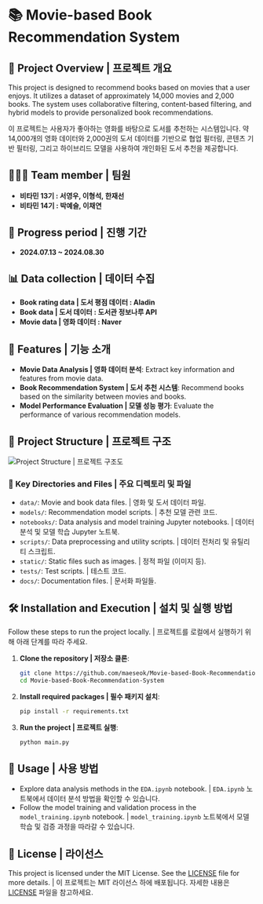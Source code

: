 # 📚 Movie-based Book Recommendation System

## 🌟 Project Overview | 프로젝트 개요
This project is designed to recommend books based on movies that a user enjoys. It utilizes a dataset of approximately 14,000 movies and 2,000 books. The system uses collaborative filtering, content-based filtering, and hybrid models to provide personalized book recommendations.

이 프로젝트는 사용자가 좋아하는 영화를 바탕으로 도서를 추천하는 시스템입니다. 약 14,000개의 영화 데이터와 2,000권의 도서 데이터를 기반으로 협업 필터링, 콘텐츠 기반 필터링, 그리고 하이브리드 모델을 사용하여 개인화된 도서 추천을 제공합니다.


## 🧑‍🤝‍🧑 **Team member | 팀원**
- **비타민 13기 : 서영우, 이형석, 한재선**
- **비타민 14기 : 박예슬, 이채연**

## 📅 **Progress period | 진행 기간**
- **2024.07.13 ~ 2024.08.30**

## 📊 Data collection | 데이터 수집
- **Book rating data | 도서 평점 데이터 : Aladin**
- **Book data | 도서 데이터 : 도서관 정보나루 API**
- **Movie data | 영화 데이터 : Naver** 
## 🚀 Features | 기능 소개
- **Movie Data Analysis | 영화 데이터 분석**: Extract key information and features from movie data.
- **Book Recommendation System | 도서 추천 시스템**: Recommend books based on the similarity between movies and books.
- **Model Performance Evaluation | 모델 성능 평가**: Evaluate the performance of various recommendation models.

## 📂 Project Structure | 프로젝트 구조
![Project Structure | 프로젝트 구조도](./static/architecture.png)

### 📁 Key Directories and Files | 주요 디렉토리 및 파일
- `data/`: Movie and book data files. | 영화 및 도서 데이터 파일.
- `models/`: Recommendation model scripts. | 추천 모델 관련 코드.
- `notebooks/`: Data analysis and model training Jupyter notebooks. | 데이터 분석 및 모델 학습 Jupyter 노트북.
- `scripts/`: Data preprocessing and utility scripts. | 데이터 전처리 및 유틸리티 스크립트.
- `static/`: Static files such as images. | 정적 파일 (이미지 등).
- `tests/`: Test scripts. | 테스트 코드.
- `docs/`: Documentation files. | 문서화 파일들.

## 🛠️ Installation and Execution | 설치 및 실행 방법
Follow these steps to run the project locally. | 프로젝트를 로컬에서 실행하기 위해 아래 단계를 따라 주세요.

1. **Clone the repository | 저장소 클론**:
    ```bash
    git clone https://github.com/maeseok/Movie-based-Book-Recommendation-System
    cd Movie-based-Book-Recommendation-System
    ```

2. **Install required packages | 필수 패키지 설치**:
    ```bash
    pip install -r requirements.txt
    ```

3. **Run the project | 프로젝트 실행**:
    ```bash
    python main.py
    ```

## 📖 Usage | 사용 방법
- Explore data analysis methods in the `EDA.ipynb` notebook. | `EDA.ipynb` 노트북에서 데이터 분석 방법을 확인할 수 있습니다.
- Follow the model training and validation process in the `model_training.ipynb` notebook. | `model_training.ipynb` 노트북에서 모델 학습 및 검증 과정을 따라갈 수 있습니다.

## 📜 License | 라이선스
This project is licensed under the MIT License. See the [LICENSE](./LICENSE) file for more details. | 이 프로젝트는 MIT 라이선스 하에 배포됩니다. 자세한 내용은 [LICENSE](./LICENSE) 파일을 참고하세요.
